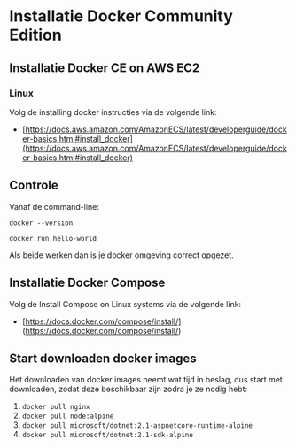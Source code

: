 Installatie Docker Community Edition
====================================

Installatie Docker CE on AWS EC2
--------------------------------

### Linux

Volg de installing docker instructies via de volgende link:

- [https://docs.aws.amazon.com/AmazonECS/latest/developerguide/docker-basics.html#install_docker](https://docs.aws.amazon.com/AmazonECS/latest/developerguide/docker-basics.html#install_docker)


Controle
--------

Vanaf de command-line:

`docker --version`

`docker run hello-world`

Als beide werken dan is je docker omgeving correct opgezet.

Installatie Docker Compose
--------------------------

Volg de Install Compose on Linux systems via de volgende link:

- [https://docs.docker.com/compose/install/] (https://docs.docker.com/compose/install/)


Start downloaden docker images
-------------------------------

Het downloaden van docker images neemt wat tijd in beslag, dus start met downloaden, zodat deze beschikbaar zijn zodra je ze nodig hebt:

1. `docker pull nginx`
2. `docker pull node:alpine`
3. `docker pull microsoft/dotnet:2.1-aspnetcore-runtime-alpine`
4. `docker pull microsoft/dotnet:2.1-sdk-alpine`